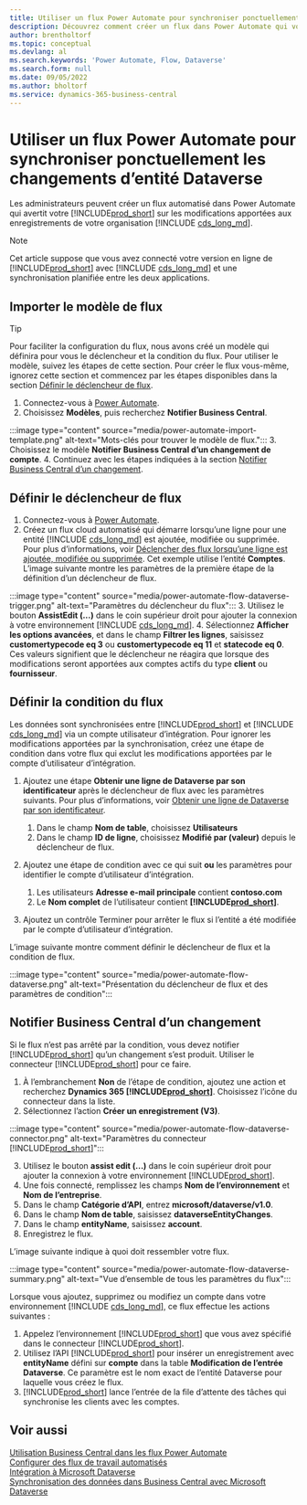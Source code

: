```yaml
---
title: Utiliser un flux Power Automate pour synchroniser ponctuellement les changements d’entité Dataverse
description: Découvrez comment créer un flux dans Power Automate qui vous alertera lorsqu’une entité est modifiée dans l’environnement Dataverse.
author: brentholtorf
ms.topic: conceptual
ms.devlang: al
ms.search.keywords: 'Power Automate, Flow, Dataverse'
ms.search.form: null
ms.date: 09/05/2022
ms.author: bholtorf
ms.service: dynamics-365-business-central
---
```

# Utiliser un flux Power Automate pour synchroniser ponctuellement les changements d’entité Dataverse

Les administrateurs peuvent créer un flux automatisé dans Power Automate qui avertit votre [!INCLUDE[prod_short](includes/prod_short.md)] sur les modifications apportées aux enregistrements de votre organisation [!INCLUDE [cds_long_md](includes/cds_long_md.md)].

> [!NOTE]
> Cet article suppose que vous avez connecté votre version en ligne de [!INCLUDE[prod_short](includes/prod_short.md)] avec [!INCLUDE [cds_long_md](includes/cds_long_md.md)] et une synchronisation planifiée entre les deux applications.

## Importer le modèle de flux

> [!TIP]
> Pour faciliter la configuration du flux, nous avons créé un modèle qui définira pour vous le déclencheur et la condition du flux. Pour utiliser le modèle, suivez les étapes de cette section. Pour créer le flux vous-même, ignorez cette section et commencez par les étapes disponibles dans la section [Définir le déclencheur de flux](#define-the-flow-trigger).

1. Connectez-vous à [Power Automate](https://powerautomate.microsoft.com).
2. Choisissez **Modèles**, puis recherchez **Notifier Business Central**.

:::image type="content" source="media/power-automate-import-template.png" alt-text="Mots-clés pour trouver le modèle de flux.":::
3. Choisissez le modèle **Notifier Business Central d’un changement de compte**.
4. Continuez avec les étapes indiquées à la section [Notifier Business Central d’un changement](#notify-business-central-about-a-change).

## Définir le déclencheur de flux

1. Connectez-vous à [Power Automate](https://flow.microsoft.com).
2. Créez un flux cloud automatisé qui démarre lorsqu’une ligne pour une entité [!INCLUDE [cds_long_md](includes/cds_long_md.md)] est ajoutée, modifiée ou supprimée. Pour plus d’informations, voir [Déclencher des flux lorsqu’une ligne est ajoutée, modifiée ou supprimée](/power-automate/dataverse/create-update-delete-trigger). Cet exemple utilise l’entité **Comptes**. L’image suivante montre les paramètres de la première étape de la définition d’un déclencheur de flux.

:::image type="content" source="media/power-automate-flow-dataverse-trigger.png" alt-text="Paramètres du déclencheur du flux":::
3. Utilisez le bouton **AssistEdit (...)** dans le coin supérieur droit pour ajouter la connexion à votre environnement [!INCLUDE [cds_long_md](includes/cds_long_md.md)].
4. Sélectionnez **Afficher les options avancées**, et dans le champ **Filtrer les lignes**, saisissez **customertypecode eq 3** ou **customertypecode eq 11** et **statecode eq 0**. Ces valeurs signifient que le déclencheur ne réagira que lorsque des modifications seront apportées aux comptes actifs du type **client** ou **fournisseur**.

## Définir la condition du flux

Les données sont synchronisées entre [!INCLUDE[prod_short](includes/prod_short.md)] et [!INCLUDE [cds_long_md](includes/cds_long_md.md)] via un compte utilisateur d’intégration. Pour ignorer les modifications apportées par la synchronisation, créez une étape de condition dans votre flux qui exclut les modifications apportées par le compte d’utilisateur d’intégration.  

1. Ajoutez une étape **Obtenir une ligne de Dataverse par son identificateur** après le déclencheur de flux avec les paramètres suivants. Pour plus d’informations, voir [Obtenir une ligne de Dataverse par son identificateur](/power-automate/dataverse/get-row-id).

    1. Dans le champ **Nom de table**, choisissez **Utilisateurs**
    2. Dans le champ **ID de ligne**, choisissez **Modifié par (valeur)** depuis le déclencheur de flux.  

2. Ajoutez une étape de condition avec ce qui suit **ou** les paramètres pour identifier le compte d’utilisateur d’intégration.
    1. Les utilisateurs **Adresse e-mail principale** contient **contoso.com**
    2. Le **Nom complet** de l’utilisateur contient **[!INCLUDE[prod_short](includes/prod_short.md)]**.

3. Ajoutez un contrôle Terminer pour arrêter le flux si l’entité a été modifiée par le compte d’utilisateur d’intégration.

L’image suivante montre comment définir le déclencheur de flux et la condition de flux.

:::image type="content" source="media/power-automate-flow-dataverse.png" alt-text="Présentation du déclencheur de flux et des paramètres de condition":::

## Notifier Business Central d’un changement

Si le flux n’est pas arrêté par la condition, vous devez notifier [!INCLUDE[prod_short](includes/prod_short.md)] qu’un changement s’est produit. Utiliser le connecteur [!INCLUDE[prod_short](includes/prod_short.md)] pour ce faire.

1. À l’embranchement **Non** de l’étape de condition, ajoutez une action et recherchez **Dynamics 365 [!INCLUDE[prod_short](includes/prod_short.md)]**. Choisissez l’icône du connecteur dans la liste.
2. Sélectionnez l’action **Créer un enregistrement (V3)**.

:::image type="content" source="media/power-automate-flow-dataverse-connector.png" alt-text="Paramètres du connecteur [!INCLUDE[prod_short](includes/prod_short.md)]":::

3. Utilisez le bouton **assist edit (...)** dans le coin supérieur droit pour ajouter la connexion à votre environnement [!INCLUDE[prod_short](includes/prod_short.md)].
4. Une fois connecté, remplissez les champs **Nom de l’environnement** et **Nom de l’entreprise**.
5. Dans le champ **Catégorie d’API**, entrez **microsoft/dataverse/v1.0**.
6. Dans le champ **Nom de table**, saisissez **dataverseEntityChanges**.
7. Dans le champ **entityName**, saisissez **account**.
8. Enregistrez le flux.

L’image suivante indique à quoi doit ressembler votre flux.

:::image type="content" source="media/power-automate-flow-dataverse-summary.png" alt-text="Vue d’ensemble de tous les paramètres du flux":::

Lorsque vous ajoutez, supprimez ou modifiez un compte dans votre environnement [!INCLUDE [cds_long_md](includes/cds_long_md.md)], ce flux effectue les actions suivantes :

1. Appelez l’environnement [!INCLUDE[prod_short](includes/prod_short.md)] que vous avez spécifié dans le connecteur [!INCLUDE[prod_short](includes/prod_short.md)].
2. Utilisez l’API [!INCLUDE[prod_short](includes/prod_short.md)] pour insérer un enregistrement avec **entityName** défini sur **compte** dans la table **Modification de l’entrée Dataverse**. Ce paramètre est le nom exact de l’entité Dataverse pour laquelle vous créez le flux.
3. [!INCLUDE[prod_short](includes/prod_short.md)] lance l’entrée de la file d’attente des tâches qui synchronise les clients avec les comptes.

## Voir aussi

[Utilisation Business Central dans les flux Power Automate](across-how-use-financials-data-source-flow.md)  
[Configurer des flux de travail automatisés](/dynamics365/business-central/dev-itpro/powerplatform/automate-workflows)  
[Intégration à Microsoft Dataverse](admin-common-data-service.md)  
[Synchronisation des données dans Business Central avec Microsoft Dataverse](admin-synchronizing-business-central-and-sales.md)  
